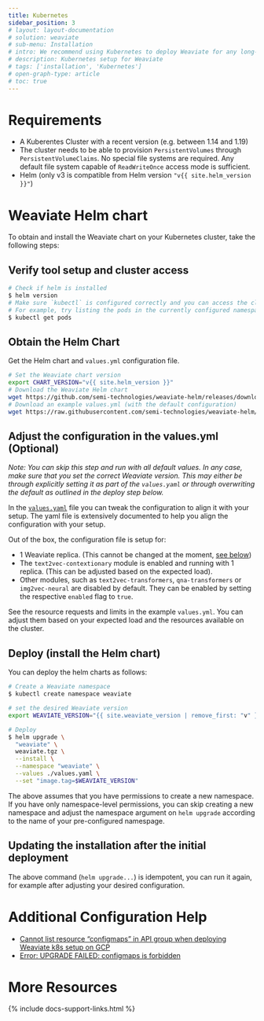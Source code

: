 ```yaml
---
title: Kubernetes
sidebar_position: 3
# layout: layout-documentation
# solution: weaviate
# sub-menu: Installation
# intro: We recommend using Kubernetes to deploy Weaviate for any long-running deployments or those with specific availability expectations, such as production use cases. For local development or personal evaluation, using <a href="./docker-compose.html">Docker Compose</a> will most likely be sufficient.
# description: Kubernetes setup for Weaviate
# tags: ['installation', 'Kubernetes']
# open-graph-type: article
# toc: true
---
```


# Requirements

* A Kuberentes Cluster with a recent version (e.g. between 1.14 and 1.19)
* The cluster needs to be able to provision `PersistentVolumes` through
  `PersistentVolumeClaims`. No special file systems are required. Any default
  file system capable of `ReadWriteOnce` access mode is sufficient.
* Helm (only v3 is compatible from Helm version `"v{{ site.helm_version }}"`)

# Weaviate Helm chart

To obtain and install the Weaviate chart on your Kubernetes cluster, take the following steps:

## Verify tool setup and cluster access

```bash
# Check if helm is installed
$ helm version
# Make sure `kubectl` is configured correctly and you can access the cluster. 
# For example, try listing the pods in the currently configured namespace.
$ kubectl get pods
```

## Obtain the Helm Chart

Get the Helm chart and `values.yml` configuration file.

```bash
# Set the Weaviate chart version
export CHART_VERSION="v{{ site.helm_version }}"
# Download the Weaviate Helm chart
wget https://github.com/semi-technologies/weaviate-helm/releases/download/$CHART_VERSION/weaviate.tgz
# Download an example values.yml (with the default configuration)
wget https://raw.githubusercontent.com/semi-technologies/weaviate-helm/$CHART_VERSION/weaviate/values.yaml
```

## Adjust the configuration in the values.yml (Optional)

_Note: You can skip this step and run with all default values. In any case,
make sure that you set the correct Weaviate version. This may either be through
explicitly setting it as part of the `values.yaml` or through overwriting the
default as outlined in the deploy step below._

In the [`values.yaml`](https://github.com/semi-technologies/weaviate-helm/blob/master/weaviate/values.yaml)
file you can tweak the configuration to align it with your
setup. The yaml file is extensively documented to help you align the
configuration with your setup.

Out of the box, the configuration file is setup for:

- 1 Weaviate replica. (This cannot be changed at the moment, [see below](#limitations))
- The `text2vec-contextionary` module is enabled and running with 1 replica.
  (This can be adjusted based on the expected load).
- Other modules, such as `text2vec-transformers`, `qna-transformers` or
  `img2vec-neural` are disabled by default. They can be enabled by setting the
  respective `enabled` flag to `true`.

See the resource requests and limits in the example `values.yml`. You can
adjust them based on your expected load and the resources available on the
cluster.

## Deploy (install the Helm chart)

You can deploy the helm charts as follows:

```bash
# Create a Weaviate namespace
$ kubectl create namespace weaviate

# set the desired Weaviate version
export WEAVIATE_VERSION="{{ site.weaviate_version | remove_first: "v" }}"

# Deploy
$ helm upgrade \
  "weaviate" \
  weaviate.tgz \
  --install \
  --namespace "weaviate" \
  --values ./values.yaml \
  --set "image.tag=$WEAVIATE_VERSION"
```

The above assumes that you have permissions to create a new namespace. If you
have only namespace-level permissions, you can skip creating a new
namespace and adjust the namespace argument on `helm upgrade` according to the
name of your pre-configured namespage.

## Updating the installation after the initial deployment

The above command (`helm upgrade...`) is idempotent, you can run it again, for
example after adjusting your desired configuration.

# Additional Configuration Help

- [Cannot list resource “configmaps” in API group when deploying Weaviate k8s setup on GCP](https://stackoverflow.com/questions/58501558/cannot-list-resource-configmaps-in-api-group-when-deploying-weaviate-k8s-setup)
- [Error: UPGRADE FAILED: configmaps is forbidden](https://stackoverflow.com/questions/58501558/cannot-list-resource-configmaps-in-api-group-when-deploying-weaviate-k8s-setup)

# More Resources

{% include docs-support-links.html %}
